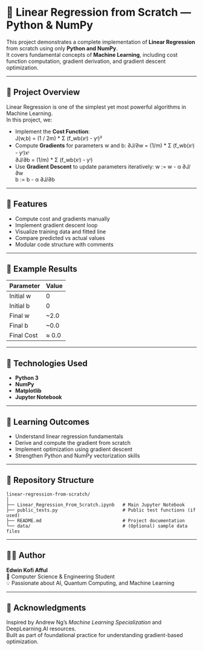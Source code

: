 # 🧠 Linear Regression from Scratch — Python & NumPy

This project demonstrates a complete implementation of **Linear Regression** from scratch using only **Python and NumPy**.  
It covers fundamental concepts of **Machine Learning**, including cost function computation, gradient derivation, and gradient descent optimization.

---

## 📘 Project Overview
Linear Regression is one of the simplest yet most powerful algorithms in Machine Learning.  
In this project, we:
- Implement the **Cost Function**:  
  J(w,b) = (1 / 2m) * Σ (f_wb(xᶦ) - yᶦ)²
- Compute **Gradients** for parameters w and b:
  ∂J/∂w = (1/m) * Σ (f_wb(xᶦ) - yᶦ)xᶦ  
  ∂J/∂b = (1/m) * Σ (f_wb(xᶦ) - yᶦ)
- Use **Gradient Descent** to update parameters iteratively:
  w := w - α ∂J/∂w  
  b := b - α ∂J/∂b

---

## 🧩 Features
- Compute cost and gradients manually  
- Implement gradient descent loop  
- Visualize training data and fitted line  
- Compare predicted vs actual values  
- Modular code structure with comments  

---

## 🧮 Example Results
| Parameter | Value |
|------------|--------|
| Initial w | 0 |
| Initial b | 0 |
| Final w | ~2.0 |
| Final b | ~0.0 |
| Final Cost | ≈ 0.0 |

---

## 🚀 Technologies Used
- **Python 3**
- **NumPy**
- **Matplotlib**
- **Jupyter Notebook**

---

## 🧠 Learning Outcomes
- Understand linear regression fundamentals  
- Derive and compute the gradient from scratch  
- Implement optimization using gradient descent  
- Strengthen Python and NumPy vectorization skills  

---

## 📂 Repository Structure
```
linear-regression-from-scratch/
│
├── Linear_Regression_From_Scratch.ipynb   # Main Jupyter Notebook
├── public_tests.py                        # Public test functions (if used)
├── README.md                              # Project documentation
└── data/                                  # (Optional) sample data files
```

---

## 🧑‍💻 Author
**Edwin Kofi Afful**  
📍 Computer Science & Engineering Student  
💡 Passionate about AI, Quantum Computing, and Machine Learning  

---

## 🌟 Acknowledgments
Inspired by Andrew Ng’s *Machine Learning Specialization* and DeepLearning.AI resources.  
Built as part of foundational practice for understanding gradient-based optimization.
